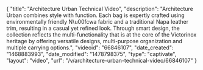 {
    "title": "Architecture Urban Technical Video",
    "description": "Architecture Urban combines style with function. Each bag is expertly crafted using environmentally friendly N\u00fcwa fabric and a traditional Napa leather trim, resulting in a casual yet refined look. Through smart design, the collection reflects the multi-functionality that is at the core of the Victorinox heritage by offering versatile designs, multi-purpose organization and multiple carrying options.",
    "videoid": "66846107",
    "date_created": "1468883993",
    "date_modified": "1478798375",
    "type": "captivate",
    "layout": "video",
    "url": "\/v\/architecture-urban-technical-video\/66846107"
}